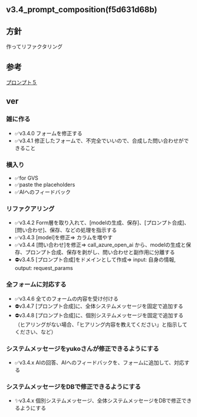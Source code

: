 v3.4_prompt_composition(f5d631d68b)
---

## 方針
作ってリファクタリング

## 参考
[プロンプト５](https://lbejzeroichi.kibe.la/notes/249)

## ver
### 雑に作る
- ✅v3.4.0 フォームを修正する
- ✅v3.4.1 修正したフォームで、不完全でいいので、合成した問い合わせができること
### 横入り
- ✅for GVS
- ✅paste the placeholders
- ✅AIへのフィードバック
### リファクアリング
- ✅v3.4.2 Form層を取り入れて、[modelの生成、保存]、[プロンプト合成]、[問い合わせ]、保存、などの処理を指示する
- ✅v3.4.3 [model]を修正=> カラムを増やす
- ✅v3.4.4 [問い合わせ]を修正=> call_azure_open_ai から、modelの生成と保存、プロンプト合成、保存を剥がし、問い合わせと副作用に分離する
- ⛔️v3.4.5 [プロンプト合成]をドメインとして作成=> input: 自身の情報, output: request_params
### 全フォームに対応する
- ✅v3.4.6 全てのフォームの内容を受け付ける
- ⛔️v3.4.7 [プロンプト合成]に、全体システムメッセージを固定で追加する
- ⛔️v3.4.8 [プロンプト合成]に、個別システムメッセージを固定で追加する（ヒアリングがない場合、「ヒアリング内容を教えてください」と指示してください、など）
### システムメッセージをyukoさんが修正できるようにする
- ✅v3.4.x AIの回答、AIへのフィードバックを、フォームに追加して、対応する
### システムメッセージをDBで修正できるようにする
- ✨v3.4.x 個別システムメッセージ、全体システムメッセージをDBで修正できるようにする


